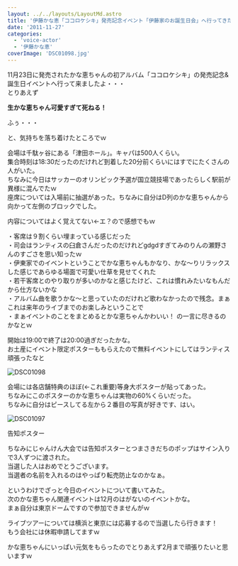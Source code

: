 ```yaml
---
layout: ../../layouts/LayoutMd.astro
title: '伊藤かな恵「ココロケシキ」発売記念イベント「伊藤家のお誕生日会」へ行ってきた！'
date: '2011-11-27'
categories:
  - 'voice-actor'
  - '伊藤かな恵'
coverImage: 'DSC01098.jpg'
---
```


11月23日に発売されたかな恵ちゃんの初アルバム「ココロケシキ」の発売記念&誕生日イベントへ行って来ましたよ・・・  
とりあえず

**生かな恵ちゃん可愛すぎて死ねる！**

ふぅ・・・

と、気持ちを落ち着けたところでｗ

会場は千駄ヶ谷にある「津田ホール」。キャパは500人くらい。  
集合時刻は18:30だったのだけれど到着した20分前くらいにはすでにたくさんの人がいた。  
ちなみに今日はサッカーのオリンピック予選が国立競技場であったらしく駅前が異様に混んでたｗ  
座席については入場前に抽選があった。ちなみに自分はD列のかな恵ちゃんから向かって左側のブロックでした。

内容についてはよく覚えてない←エ？ので感想でもｗ

・客席は９割くらい埋まっている感じだった  
・司会はランティスの臼倉さんだったのだけれどgdgdすぎてみのりんの瀬野さんのすごさを思い知ったｗ  
・伊東家でのイベントということでかな恵ちゃんもかなり、かな～りリラックスした感じであらゆる場面で可愛い仕草を見せてくれた  
・若干客席とのやり取りが多いのかなと感じたけど、これは慣れみたいなもんだから仕方ないかな   
・アルバム曲を歌うかな～と思っていたのだけれど歌わなかったので残念。まぁこれは来年のライブまでのお楽しみということで  
・まぁイベントのことをまとめるとかな恵ちゃんかわいい！ の一言に尽きるのかなとｗ

開始は19:00で終了は20:00過ぎだったかな。  
お土産にイベント限定ポスターももらえたので無料イベントにしてはランティス頑張ったなと

![](/archive/images/DSC01098.jpg 'DSC01098')

会場には各店舗特典のほぼ(←これ重要)等身大ポスターが貼ってあった。  
ちなみにこのポスターのかな恵ちゃんは実物の60%くらいだった。  
ちなみに自分はピースしてる左から２番目の写真が好きです、はい。

![](/archive/images/DSC01097.jpg 'DSC01097')

告知ポスター

ちなみにじゃんけん大会では告知ポスターとつまさきだちのポップはサイン入りで3人ずつに渡された。  
当選した人はおめでとうございます。  
当選者の名前を入れるのはやっぱり転売防止なのかなぁ。

というわけでざっと今日のイベントについて書いてみた。  
次のかな恵ちゃん関連イベントは12月のはがないのイベントかな。  
まぁ自分は東京ドームですので参加できませんがｗ

ライブツアーについては横浜と東京には応募するので当選したら行きます！  
もう会社には休暇申請してますｗ

かな恵ちゃんにいっぱい元気をもらったのでとりあえず2月まで頑張りたいと思いますｗ
